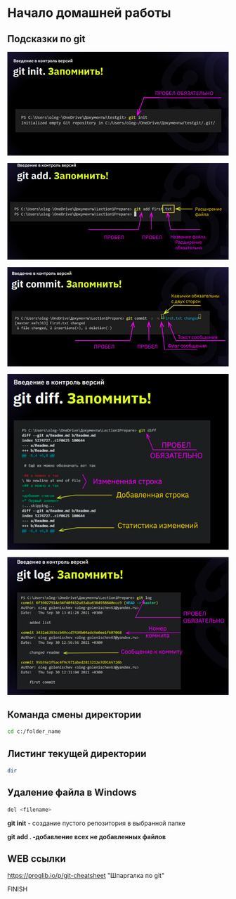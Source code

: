 # Начало домашней работы #

## Подсказки по git

![Alt text](<Foto1_2023-11-01 233857.png>)

![Alt text](<Foto2_2023-11-01 234017.png>)

![Alt text](<Foto3_2023-11-01 234122.png>)

![Alt text](<Foto4_2023-11-01 234213.png>)

![Alt text](<Foto5_2023-11-01 234324.png>)

## Команда смены директории
```sh
cd c:/folder_name
```
## Листинг текущей директории
```sh
dir
```
## Удаление файла в Windows
```sh
del <filename>
```
**git init** - создание пустого репозитория в выбранной папке

**git add . -добавление всех не добавленных файлов**

## WEB ссылки
 https://proglib.io/p/git-cheatsheet "Шпаргалка по git"

 FINISH
 
